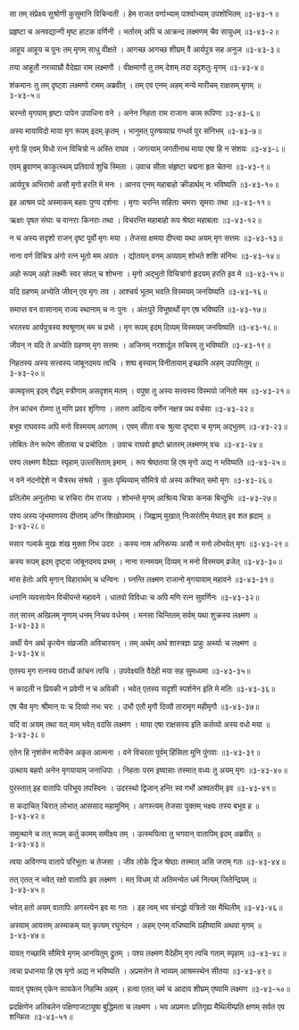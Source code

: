 सा तम् संप्रेक्ष्य सुश्रोणी कुसुमानि विचिन्वती ।
हेम राजत वर्णाभ्याम् पार्श्वाभ्याम् उपशोभितम् ॥३-४३-१॥

प्रहृष्टा च अनवद्यान्गी मृष्ट हाटक वर्णिनी ।
भर्तारम् अपि च आक्रन्द लक्ष्मणम् चैव सायुधम् ॥३-४३-२॥

आहूय आहूय च पुनः तम् मृगम् साधु वीक्षते ।
आगच्छ आगच्छ शीघ्रम् वै आर्यपुत्र सह अनुज ॥३-४३-३॥

तया आहूतौ नरव्याघ्रौ वैदेह्या राम लक्ष्मणौ ।
वीक्षमाणौ तु तम् देशम् तदा ददृशतुः मृगम् ॥३-४३-४॥

शंकमानः तु तम् दृष्ट्वा लक्ष्मणो रामम् अब्रवीत् ।
तम् एव एनम् अहम् मन्ये मारीचम् राक्षसम् मृगम् ॥३-४३-५॥

चरन्तो मृगयाम् हृष्टाः पापेन उपाधिना वने ।
अनेन निहता राम राजानः काम रूपिणा ॥३-४३-६॥

अस्य मायाविदो माया मृग रूपम् इदम् कृतम् ।
भानुमत् पुरुषव्याघ्र गन्धर्व पुर संनिभम् ॥३-४३-७॥

मृगो हि एवम् विधो रत्न विचित्रो न अस्ति राघव ।
जगत्याम् जगतीनाथ माया एषा हि न संशयः ॥३-४३-८॥

एवम् ब्रुवाणम् काकुत्स्थम् प्रतिवार्य शुचि स्मिता ।
उवाच सीता संहृष्टा चद्मना हृत चेतना ॥३-४३-९॥

आर्यपुत्र अभिरामो असौ मृगो हरति मे मनः ।
आनय एनम् महाबाहो क्रीडार्थम् नः भविष्यति ॥३-४३-१०॥

इह आश्रम पदे अस्माकम् बहवः पुण्य दर्शनाः ।
मृगाः चरन्ति सहिताः चमराः सृमराः तथा ॥३-४३-११॥

ऋक्षाः पृषत संघाः च वानराः किनराः तथा ।
विचरन्ति महाबाहो रूप श्रेष्ठा महाबलाः ॥३-४३-१२॥

न च अस्य सदृशो राजन् दृष्ट पूर्वो मृगः मया ।
तेजसा क्षमया दीप्त्या यथा अयम् मृग सत्तमः ॥३-४३-१३॥

नाना वर्ण विचित्र अंगो रत्न भूतो मम अग्रतः ।
द्योतयन् वनम् अव्यग्रम् शोभते शशि संनिभः ॥३-४३-१४॥

अहो रूपम् अहो लक्ष्मीः स्वर संपत् च शोभना ।
मृगो अद्भुतो विचित्रांगो हृदयम् हरति इव मे ॥३-४३-१५॥

यदि ग्रहणम् अभ्येति जीवन् एव मृगः तव ।
आश्चर्य भूतम् भवति विस्मयम् जनयिष्यति ॥३-४३-१६॥

समाप्त वन वासानाम् राज्य स्थानाम् च नः पुनः ।
अंतःपुरे विभूषार्थो मृग एष भविष्यति ॥३-४३-१७॥

भरतस्य आर्यपुत्रस्य श्वश्रूणाम् मम च प्रभो ।
मृग रूपम् इदम् दिव्यम् विस्मयम् जनयिष्यति ॥३-४३-१८॥

जीवन् न यदि ते अभ्येति ग्रहणम् मृग सत्तमः ।
अजिनम् नरशार्दूल रुचिरम् तु भविष्यति ॥३-४३-१९॥

निहतस्य अस्य सत्त्वस्य जांबूनदमय त्वचि ।
शष्प बृस्याम् विनीतायाम् इच्छामि अहम् उपासितुम् ॥३-४३-२०॥

कामवृत्तम् इदम् रौद्रम् स्त्रीणाम् असदृशम् मतम् ।
वपुषा तु अस्य सत्त्वस्य विस्मयो जनितो मम ॥३-४३-२१॥

तेन कांचन रोम्णा तु मणि प्रवर शृंगिणा ।
तरुण आदित्य वर्णेन नक्षत्र पथ वर्चसा ॥३-४३-२२॥

बभूव राघवस्य अपि मनो विस्मयम् आगतम् ।
एवम् सीता वचः श्रुत्वा दृष्ट्वा च मृगम् अद्भुतम् ॥३-४३-२३॥

लोबितः तेन रूपेण सीताया च प्रचोदितः ।
उवाच राघवो हृष्टो भ्रातरम् लक्ष्मणम् वचः ॥३-४३-२४॥

पश्य लक्ष्मण वैदेह्याः स्पृहाम् उल्लसिताम् इमाम् ।
रूप श्रेष्ठतया हि एष मृगो अद्य न भविष्यति ॥३-४३-२५॥

न वने नंदनोद्देशे न चैत्ररथ संश्रये ।
कुतः पृथिव्याम् सौमित्रे यो अस्य कश्चित् समो मृगः ॥३-४३-२६॥

प्रतिलोम अनुलोमाः च रुचिरा रोम राजयः ।
शोभन्ते मृगम् आश्रित्य चित्राः कनक बिन्दुभिः ॥३-४३-२७॥

पश्य अस्य जृंभमाणस्य दीप्ताम् अग्नि शिखोपमाम् ।
जिह्वाम् मुखात् निःसरंतीम् मेघात् इव शत ह्रदाम् ॥३-४३-२८॥

मसार गल्वर्क मुखः शंख मुक्ता निभ उदरः ।
कस्य नाम अनिरूप्यः असौ न मनो लोभयेत् मृगः ॥३-४३-२९॥

कस्य रूपम् इदम् दृष्ट्वा जांबूनदमय प्रभम् ।
नाना रत्नमयम् दिव्यम् न मनो विस्मयम् व्रजेत् ॥३-४३-३०॥

मांस हेतोः अपि मृगान् विहारार्थम् च धन्विनः ।
घ्नन्ति लक्ष्मण राजानो मृगयायाम् महावने ॥३-४३-३१॥

धनानि व्यवसायेन विचीयन्ते महावने ।
धातवो विविधाः च अपि मणि रत्न सुवर्णिनः ॥३-४३-३२॥

तत् सारम् अखिलम् नॄणाम् धनम् निचय वर्धनम् ।
मनसा चिन्तितम् सर्वम् यथा शुक्रस्य लक्ष्मण ॥३-४३-३३॥

अर्थी येन अर्थ कृत्येन संव्रजति अविचारयन् ।
तम् अर्थम् अर्थ शास्त्रज्ञः प्राहुः अर्थ्याः च लक्ष्मण ॥३-४३-३४॥

एतस्य मृग रत्नस्य परार्ध्ये कांचन त्वचि ।
उपवेक्ष्यति वैदेही मया सह सुमध्यमा ॥३-४३-३५॥

न कादली न प्रियकी न प्रवेणी न च अविकी ।
भवेत् एतस्य सदृशी स्पर्शनेन इति मे मतिः ॥३-४३-३६॥

एष चैव मृगः श्रीमान् यः च दिव्यो नभः चरः ।
उभौ एतौ मृगौ दिव्यौ तारामृग महीमृगौ ॥३-४३-३७॥

यदि वा अयम् तथा यत् माम् भवेत् वदसि लक्ष्मण ।
माया एषा राक्षसस्य इति कर्तव्यो अस्य वधो मया ॥३-४३-३८॥

एतेन हि नृशंसेन मारीचेन अकृत आत्मना ।
वने विचरता पूर्वम् हिंसिता मुनि पुंगवाः ॥३-४३-३९॥

उत्थाय बहवो अनेन मृगयायाम् जनाधिपाः ।
निहताः परम इष्वासाः तस्मात् वध्यः तु अयम् मृगः ॥३-४३-४०॥

पुरस्तात् इह वातापिः परिभूय तपस्विनः ।
उदरस्थो द्विजान् हन्ति स्व गर्भो अश्वतरीम् इव ॥३-४३-४१॥

स कदाचित् चिरात् लोभात् आससाद महामुनिम् ।
अगस्त्यम् तेजसा युक्तम् भक्ष्यः तस्य बभूव ह ॥३-४३-४२॥

समुत्थाने च तत् रूपम् कर्तु कामम् समीक्ष्य तम् ।
उत्स्मयित्वा तु भगवान् वातापिम् इदम् अब्रवीत् ॥३-४३-४३॥

त्वया अविगण्य वातापे परिभूताः च तेजसा ।
जीव लोके द्विज श्रेष्ठाः तस्मात् असि जराम् गतः ॥३-४३-४४॥

तत् एतत् न भवेत् रक्षो वातापिः इव लक्ष्मण ।
मत् विधम् यो अतिमन्येत धर्म नित्यम् जितेन्द्रियम् ॥३-४३-४५॥

भवेत् हतो अयम् वातापिः अगस्त्येन इव मा गतः ।
इह त्वम् भव संनद्धो यंत्रितो रक्ष मैथिलीम् ॥३-४३-४६॥

अस्याम् आयत्तम् अस्माकम् यत् कृत्यम् रघुनंदन ।
अहम् एनम् वधिष्यामि ग्रहीष्यामि अथवा मृगम् ॥३-४३-४७॥

यावत् गच्छामि सौमित्रे मृगम् आनयितुम् द्रुतम् ।
पश्य लक्ष्मण वैदेहीम् मृग त्वचि गताम् स्पृहाम् ॥३-४३-४८॥

त्वचा प्रधानया हि एष मृगो अद्य न भविष्यति ।
अप्रमत्तेन ते भाव्यम् आश्रमस्थेन सीतया ॥३-४३-४९॥

यावत् पृषतम् एकेन सायकेन निहन्मि अहम् ।
हत्वा एतत् चर्म च आदाय शीघ्रम् एष्यामि लक्ष्मण ॥३-४३-५०॥

प्रदक्षिणेन अतिबलेन पक्षिणाजटायुषा बुद्धिमता च लक्ष्मण ।
भव अप्रमत्तः प्रतिगृह्य मैथिलीम्प्रति क्षणम् सर्वत एव शन्कितः ॥३-४३-५१॥

